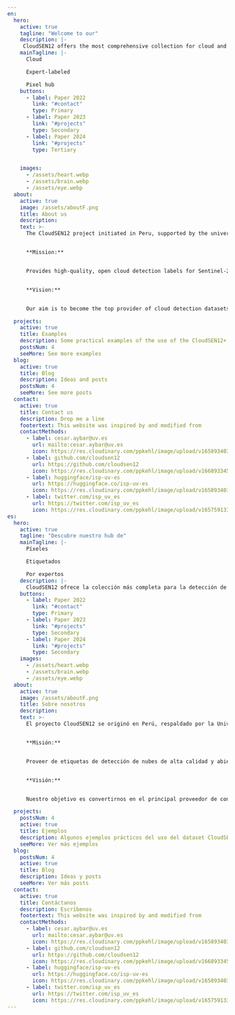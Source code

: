 ```yaml
---
en:
  hero:
    active: true
    tagline: "Welcome to our"
    description: |-
     CloudSEN12 offers the most comprehensive collection for cloud and cloud shadow detection in Sentinel-2.
    mainTagline: |-
      Cloud

      Expert-labeled

      Pixel hub
    buttons:
      - label: Paper 2022
        link: "#contact"
        type: Primary
      - label: Paper 2023
        link: "#projects"
        type: Secondary
      - label: Paper 2024
        link: "#projects"
        type: Tertiary


    images:
      - /assets/heart.webp
      - /assets/brain.webp
      - /assets/eye.webp
  about:
    active: true
    image: /assets/aboutF.png
    title: About us
    description: 
    text: >-
      The CloudSEN12 project initiated in Peru, supported by the universities of Salzburg, San Marcos, and Valencia. It stemmed from the necessity to tackle the challenge of working with images contaminated by clouds in South America, where cloud detection algorithms usually perform poorly. Due to the absence of suitable datasets for regions outside Europe and the US, we created CloudSEN12, an unbias globally distributed dataset. After the dataset’s release and receiving valuable feedback, the team was motivated to improve further, leading to CloudSEN12+, where, with the acquired knowledge, we refined the dataset to ensure maximum trustworthiness.


      **Mission:**


      Provides high-quality, open cloud detection labels for Sentinel-2, ensuring fair global data distribution.


      **Vision:**


      Our aim is to become the top provider of cloud detection datasets across multiple optical remote sensing sensors. We are dedicated to providing researchers and industries with the necessary models and datasets to accurate perform cloud screening.

  projects:
    active: true
    title: Examples
    description: Some practical examples of the use of the CloudSEN12+
    postsNum: 4
    seeMore: See more examples
  blog:
    active: true
    title: Blog
    description: Ideas and posts
    postsNum: 4
    seeMore: See more posts
  contact:
    active: true
    title: Contact us
    description: Drop me a line
    footertext: This website was inspired by and modified from
    contactMethods:
      - label: cesar.aybar@uv.es
        url: mailto:cesar.aybar@uv.es
        icon: https://res.cloudinary.com/ppkehl/image/upload/v1658934033/icons/icon-mail_tyul5l.svg
      - label: github.com/cloudsen12
        url: https://github.com/cloudsen12
        icon: https://res.cloudinary.com/ppkehl/image/upload/v1668933459/icons/mastodon_fhq4bo.svg
      - label: huggingface/isp-uv-es
        url: https://huggingface.co/isp-uv-es
        icon: https://res.cloudinary.com/ppkehl/image/upload/v1658934033/icons/icon-instagram_ljjd3k.svg
      - label: twitter.com/isp_uv_es
        url: https://twitter.com/isp_uv_es
        icon: https://res.cloudinary.com/ppkehl/image/upload/v1657591338/icons/logo-github_o8nj8f_ltj0dc.svg
es:
  hero:
    active: true
    tagline: "Descubre nuestro hub de"
    mainTagline: |-
      Píxeles

      Etiquetados

      Por expertos
    description: |-
      CloudSEN12 ofrece la colección más completa para la detección de nubes y sombras de nubes en Sentinel-2.
    buttons:
      - label: Paper 2022
        link: "#contact"
        type: Primary
      - label: Paper 2023
        link: "#projects"
        type: Secondary
      - label: Paper 2024
        link: "#projects"
        type: Secondary
    images:
      - /assets/heart.webp
      - /assets/brain.webp
      - /assets/eye.webp
  about:
    active: true
    image: /assets/aboutF.png
    title: Sobre nosotros
    description:
    text: >-
      El proyecto CloudSEN12 se originó en Perú, respaldado por la Universidad de Salzburg, San Marcos, y Valencia. Surgió de la necesidad de abordar el desafío de trabajar con imágenes contaminadas por nubes en los Andes peruanos, donde los algoritmos de detección de nubes no funcionaban correctamente. Ante la falta de datasets adecuados para esta región, se decidió crear CloudSEN12,  un dataset distribuido globalmente. Tras el lanzamiento de este conjunto de datos en 2022 y recibir valiosos comentarios, nos sentimos inspirados para seguir mejorando. Así fue como nació CloudSEN12+, donde con el conocimiento adquirido, refinamos el dataset para ofrecer aun mas precisión y confiabilidad. 


      **Misión:**


      Proveer de etiquetas de detección de nubes de alta calidad y abiertas para Sentinel-2, garantizando una distribución de datos equitativa en el planeta.


      **Visión:**


      Nuestro objetivo es convertirnos en el principal proveedor de conjuntos de datos de detección de nubes para múltiples sensores de teledetección. Estamos dedicados a proporcionar a científicos e industrias los modelos y conjuntos de datos necesarios para garantizar la correcta detección de nubes.

  projects:
    postsNum: 4
    active: true
    title: Ejemplos
    description: Algunos ejemplos prácticos del uso del dataset CloudSEN12+.
    seeMore: Ver más ejemplos
  blog:
    postsNum: 4
    active: true
    title: Blog
    description: Ideas y posts 
    seeMore: Ver más posts
  contact:
    active: true
    title: Contáctanos
    description: Escríbenos 
    footertext: This website was inspired by and modified from
    contactMethods:
      - label: cesar.aybar@uv.es
        url: mailto:cesar.aybar@uv.es
        icon: https://res.cloudinary.com/ppkehl/image/upload/v1658934033/icons/icon-mail_tyul5l.svg
      - label: github.com/cloudsen12
        url: https://github.com/cloudsen12
        icon: https://res.cloudinary.com/ppkehl/image/upload/v1668933459/icons/mastodon_fhq4bo.svg
      - label: huggingface/isp-uv-es
        url: https://huggingface.co/isp-uv-es
        icon: https://res.cloudinary.com/ppkehl/image/upload/v1658934033/icons/icon-instagram_ljjd3k.svg
      - label: twitter.com/isp_uv_es
        url: https://twitter.com/isp_uv_es
        icon: https://res.cloudinary.com/ppkehl/image/upload/v1657591338/icons/logo-github_o8nj8f_ltj0dc.svg
---
```

